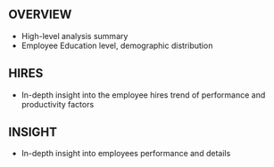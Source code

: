 ## OVERVIEW
- High-level analysis summary
- Employee Education level, demographic distribution

## HIRES
- In-depth insight into the employee hires trend of performance and productivity factors

## INSIGHT
- In-depth insight into employees performance and details

